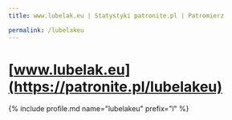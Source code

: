 ```yaml
---
title: www.lubelak.eu | Statystyki patronite.pl | Patromierz

permalink: /lubelakeu
---
```


# [www.lubelak.eu](https://patronite.pl/lubelakeu)

{% include profile.md name="lubelakeu" prefix="l" %}

